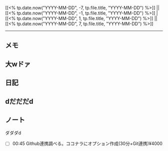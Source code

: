 [[<% tp.date.now("YYYY-MM-DD", -7, tp.file.title, "YYYY-MM-DD") %>]] || [[<% tp.date.now("YYYY-MM-DD", -1, tp.file.title, "YYYY-MM-DD") %>]] | [[<% tp.date.now("YYYY-MM-DD", 1, tp.file.title, "YYYY-MM-DD") %>]] || [[<% tp.date.now("YYYY-MM-DD", 7, tp.file.title, "YYYY-MM-DD") %>]]

---

## メモ
大wドァ
---

## 日記
dだだだd
---

## ノート
ダダダd
- [ ] 00:45 Github連携調べる。ココナラにオプション作成(30分+Git連携)¥4000 